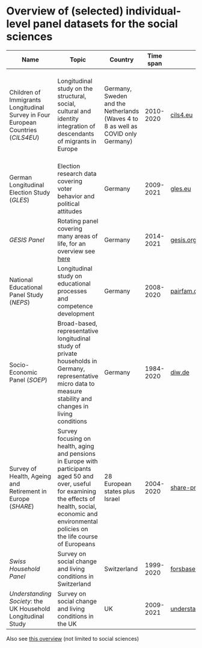
# Overview of (selected) individual-level panel datasets for the social sciences


| Name | Topic | Country | Time span | Source | Availability |
| --- | --- | --- | --- | --- | --- |
| Children of Immigrants Longitudinal Survey in Four European Countries (*CILS4EU*) | Longitudinal study on the structural, social, cultural and identity integration of descendants of migrants in Europe | Germany, Sweden and the Netherlands (Waves 4 to 8 as well as COVID only Germany) | 2010-2020 | [cils4.eu](https://www.cils4.eu/) | Reduced [campus file](https://www.cils4.eu/index.php?option=com_content&view=article&id=129&Itemid=239) available for this course. Full data only available at the GESIS location in Cologne |
| German Longitudinal Election Study (*GLES*) | Election research data covering voter behavior and political attitudes | Germany | 2009-2021 | [gles.eu](https://gles.eu/) | After filling out the user form |
| *GESIS Panel* | Rotating panel covering many areas of life, for an overview see [here](https://www.gesis.org/gesis-panel/gesis-panel-home/longitudinal-core-studies) | Germany | 2014-2021 | [gesis.org](https://www.gesis.org/gesis-panel/gesis-panel-home) | After filling out the user form |
| National Educational Panel Study (*NEPS*) | Longitudinal study on educational processes and competence development | Germany | 2008-2020 | [pairfam.de](https://www.pairfam.de/) | After filling out the user form and paying a fee of *30 euros* |
| Socio-Economic Panel (*SOEP*) | Broad-based, representative longitudinal study of private households in Germany, representative micro data to measure stability and changes in living conditions | Germany | 1984-2020 | [diw.de](https://www.diw.de/de/diw_02.c.222516.de/datensaetze.html) | After filling out the user form |
| Survey of Health, Ageing and Retirement in Europe (*SHARE*) | Survey focusing on health, aging and pensions in Europe with participants aged 50 and over, useful for examining the effects of health, social, economic and environmental policies on the life course of Europeans | 28 European states plus Israel | 2004-2020 | [share-project.org](http://www.share-project.org/home0.html) | After filling out the user form |
| *Swiss Household Panel* | Survey on social change and living conditions in Switzerland | Switzerland | 1999-2020 | [forsbase.unil.ch](https://forsbase.unil.ch/) | Download available after registration |
| *Understanding Society*: the UK Household Longitudinal Study | Survey on social change and living conditions in the UK | UK | 2009-2021 | [understandingsociety.ac.uk](https://www.understandingsociety.ac.uk/) | Download available after registration |

Also see [this overview](https://en.wikipedia.org/wiki/Longitudinal_study#Examples) (not limited to social sciences)

